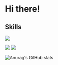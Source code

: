 <h1>Hi there!</h1>

<h2>Skills</h2>

<a href="https://www.notion.so/Who-am-I-baac3cfaf0624e279f048d79ca61f5ea" target="_blank"><img src="https://img.shields.io/badge/Notions-black?style=flat-square&logo=Notion&logoColor=white"/></a>

<img src="https://img.shields.io/badge/Python-blue?style=flat-square&logo=Python&logoColor=white"/>
<img src="https://img.shields.io/badge/C-violet?style=flat-square&logo=C&logoColor=white"/></a>
<br>

![Anurag's GitHub stats](https://github-readme-stats.vercel.app/api?username=Ch4nh33&show_icons=true&theme=graywhite)

